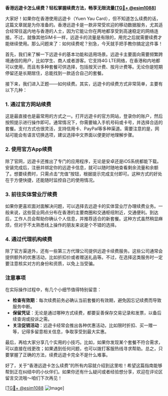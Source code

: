 **香港远遊卡怎么续费？轻松掌握续费方法，畅享无限流量[[TG💪+ @esim1088](https://t.me/s/esim1088)]**

大家好！如果你在香港使用远遊卡（Yuen Yau Card），但不知道怎么续费的话，这篇文章就是为你准备的。香港远遊卡是一款非常受欢迎的移动数据服务，尤其适合经常往返内地与香港的人士，因为它能让你在两地都享受到高速稳定的网络连接。不过，就像其他SIM卡一样，远遊卡的流量是有限的，用完之后就需要续费才能继续使用。那么问题来了：如何续费呢？别急，今天就手把手教你搞定这件事！

首先，我们来了解一下远遊卡的基本功能和适用场景。远遊卡主要面向需要频繁跨境通信的用户，比如学生、商人或者游客。它支持4G LTE网络，在香港和内地都可以使用，而且有多种套餐可供选择，包括按天计费、按月计费等。无论你是短期停留还是长期居住，总能找到一款适合自己的套餐。

接下来，我们进入正题——如何续费。其实，远遊卡的续费方式非常简单，主要有以下几种：

### 1. **通过官方网站续费**
这是最直接也是最常用的方式之一。打开远遊卡的官方网站，登录你的账户，然后按照提示进行操作即可。通常情况下，你需要输入手机号码或卡号，并选择合适的套餐。支付方式也很灵活，支持信用卡、PayPal等多种渠道。需要注意的是，网站可能会有语言切换选项，建议选择中文界面以便更好地理解步骤。

### 2. **使用官方App续费**
除了官网，远遊卡还推出了专门的应用程序，无论是安卓还是iOS系统都能下载。安装完成后，注册并绑定你的远遊卡信息，就可以随时随地查看剩余流量和余额了。想要续费时，只需点击“充值”按钮，根据提示完成支付即可。这种方式的好处在于方便快捷，还能随时监控自己的使用情况。

### 3. **前往实体营业厅续费**
如果你更喜欢面对面解决问题，可以选择去远遊卡的实体营业厅办理续费业务。一般来说，这些营业网点分布在香港的主要商圈和交通枢纽附近，交通便利。到达后，工作人员会帮助你确认个人信息，并推荐适合的新套餐。这种方式虽然稍显麻烦，但对于不太熟悉线上操作的朋友来说是个不错的选择。

### 4. **通过代理机构续费**
除了官方渠道外，还有一些第三方代理公司提供远遊卡续费服务。这些公司通常会提供额外的优惠活动，比如折扣价或者赠送礼品等。不过，在选择这类服务时一定要注意核实对方的身份和资质，以免上当受骗。

### 注意事项
在实际操作过程中，有几个小细节值得特别留意：
- **检查有效期**：每次续费前务必确认当前套餐的有效期，避免因忘记续费而导致服务中断。
- **保留凭证**：无论是通过哪种方式续费，都要妥善保存交易记录和发票，以备后续查询或投诉之需。
- **关注促销活动**：远遊卡经常会推出各种优惠活动，比如限时折扣、买一赠一等，记得多留意相关信息，争取享受到最大实惠。

最后，再给大家分享几个实用的小技巧。比如，如果你发现某个套餐不符合需求，可以直接在线更改；如果遇到任何问题，也可以拨打客服热线寻求帮助。总之，只要掌握了正确的方法，续费远遊卡完全不是什么难事。

好了，关于“香港远遊卡怎么续费”的所有内容就介绍到这里啦！希望这篇指南能够帮到正在纠结中的小伙伴们。如果你还有什么疑问或者经验想分享，欢迎在评论区留言交流哦～咱们下次再见！

[[TG💪+ @esim1088](https://t.me/s/esim1088) ![Image](https://i.postimg.cc/4NQfJmqS/Snipaste-2025-05-13-00-14-12.png)]